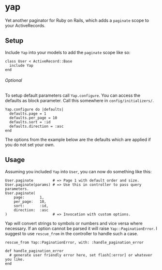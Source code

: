 # yap

Yet another paginator for Ruby on Rails, which adds a `paginate` scope to your ActiveRecords.

## Setup

Include `Yap` into your models to add the `paginate` scope like so:

    class User < ActiveRecord::Base
      include Yap
    end

###### Optional

To setup default parameters call `Yap.configure`. You can access the defaults as block parameter. Call this somewhere in
`config/initializers/`.

    Yap.configure do |defaults|
      defaults.page = 1
      defaults.per_page = 10
      defaults.sort = :id
      defaults.direction = :asc
    end

The options from the example below are the defaults which are applied if you do not set your own.

## Usage

Assuming you included `Yap` into `User`, you can now do something like this:

    User.paginate         # => Page 1 with default order and size.
    User.paginate(params) # => Use this in controller to pass query parameters.
    User.paginate(
        page:       1,
        per_page:   10,
        sort:       :id,
        direction:  :asc
    )                     # => Invocation with custom options.

Yap will convert strings to symbols or numbers and vice versa where necessary. If an option cannot be parsed it will
raise `Yap::PaginationError`. I suggest to use `rescue_from` in the controller to handle such a case.

    rescue_from Yap::PaginationError, with: :handle_pagination_error

    def handle_pagination_error
      # generate user friendly error here, set flash[:error] or whatever you like.
    end
